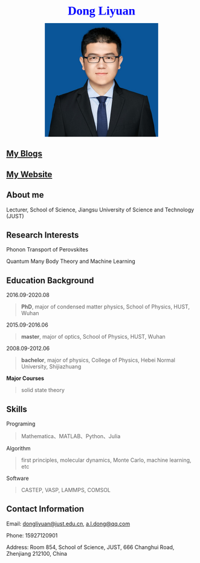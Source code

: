<center>
<font face="Times New Roman" color="blue" size="6"><b>Dong Liyuan</b></font>
</center>

<p align="center">
    <img src="https://github.com/alfredldong/Picture/blob/master/IDPicture.jpg?raw=true" alt="Sample"  width="300" height="300">
    <p align="center">
    </p>
</p>

## [My Blogs](MyBlog.md)

## [My Website](Website.md)

## About me

Lecturer, School of Science, Jiangsu University of Science and Technology (JUST)

## Research Interests

Phonon Transport of Perovskites 

Quantum Many Body Theory and Machine Learning

## Education Background

2016.09-2020.08
>**PhD**, major of condensed matter physics, School of Physics, HUST, Wuhan

2015.09-2016.06
>**master**, major of optics, School of Physics, HUST, Wuhan

2008.09-2012.06 
>**bachelor**, major of physics, College of Physics, Hebei Normal University, Shijiazhuang

**Major Courses**
>solid state theory

## Skills

Programing
>Mathematica、MATLAB、Python、Julia

Algorithm
>first principles, molecular dynamics, Monte Carlo, machine learning, etc

Software
>CASTEP, VASP, LAMMPS, COMSOL

## Contact Information

Email: dongliyuan@just.edu.cn, a.l.dong@qq.com

Phone: 15927120901

Address: Room 854, School of Science, JUST, 666 Changhui Road, Zhenjiang 212100, China

